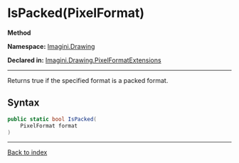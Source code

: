 # IsPacked(PixelFormat)

**Method**

**Namespace:** [Imagini.Drawing](Imagini.Drawing.md)

**Declared in:** [Imagini.Drawing.PixelFormatExtensions](Imagini.Drawing.PixelFormatExtensions.md)

------



Returns true if the specified format is a packed format.


## Syntax

```csharp
public static bool IsPacked(
	PixelFormat format
)
```

------

[Back to index](index.md)